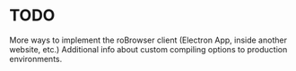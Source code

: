 # TODO

More ways to implement the roBrowser client (Electron App, inside another website, etc.)
Additional info about custom compiling options to production environments.
